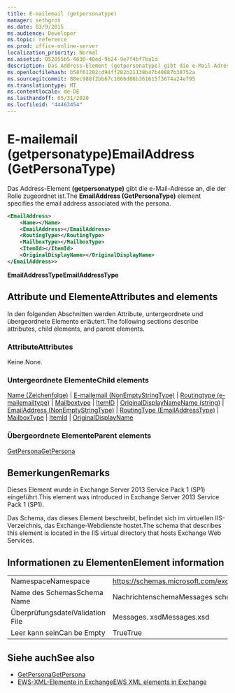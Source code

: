 ```yaml
---
title: E-mailemail (getpersonatype)
manager: sethgros
ms.date: 03/9/2015
ms.audience: Developer
ms.topic: reference
ms.prod: office-online-server
localization_priority: Normal
ms.assetid: 052055b5-4630-40ed-9b24-9e7f4bf7ba1d
description: Das Address-Element (getpersonatype) gibt die e-Mail-Adresse an, die der Rolle zugeordnet ist.
ms.openlocfilehash: b58f61202cd94ff282b21138b47b40887b38752a
ms.sourcegitcommit: 88ec988f2bb67c1866d06b361615f3674a24e795
ms.translationtype: MT
ms.contentlocale: de-DE
ms.lasthandoff: 05/31/2020
ms.locfileid: "44463454"
---
```

# <a name="emailaddress-getpersonatype"></a><span data-ttu-id="084fa-103">E-mailemail (getpersonatype)</span><span class="sxs-lookup"><span data-stu-id="084fa-103">EmailAddress (GetPersonaType)</span></span>

<span data-ttu-id="084fa-104">Das Address-Element **(getpersonatype)** gibt die e-Mail-Adresse an, die der Rolle zugeordnet ist.</span><span class="sxs-lookup"><span data-stu-id="084fa-104">The **EmailAddress (GetPersonaType)** element specifies the email address associated with the persona.</span></span> 
  
```XML
<EmailAddress>
    <Name></Name>
    <EmailAddress></EmailAddress>
    <RoutingType></RoutingType>
    <MailboxType></MailboxType>
    <ItemId></ItemId>
    <OriginalDisplayName></OriginalDisplayName>
</EmailAddress>>
```

 <span data-ttu-id="084fa-105">**EmailAddressType**</span><span class="sxs-lookup"><span data-stu-id="084fa-105">**EmailAddressType**</span></span>
## <a name="attributes-and-elements"></a><span data-ttu-id="084fa-106">Attribute und Elemente</span><span class="sxs-lookup"><span data-stu-id="084fa-106">Attributes and elements</span></span>

<span data-ttu-id="084fa-107">In den folgenden Abschnitten werden Attribute, untergeordnete und übergeordnete Elemente erläutert.</span><span class="sxs-lookup"><span data-stu-id="084fa-107">The following sections describe attributes, child elements, and parent elements.</span></span>
  
### <a name="attributes"></a><span data-ttu-id="084fa-108">Attribute</span><span class="sxs-lookup"><span data-stu-id="084fa-108">Attributes</span></span>

<span data-ttu-id="084fa-109">Keine.</span><span class="sxs-lookup"><span data-stu-id="084fa-109">None.</span></span>
  
### <a name="child-elements"></a><span data-ttu-id="084fa-110">Untergeordnete Elemente</span><span class="sxs-lookup"><span data-stu-id="084fa-110">Child elements</span></span>

<span data-ttu-id="084fa-111">[Name (Zeichenfolge)](name-string.md)  |  [E-mailemail (NonEmptyStringType)](emailaddress-nonemptystringtype.md)  |  [Routingtype (e-mailemailtype)](routingtype-emailaddresstype.md)  |  [Mailboxtype](mailboxtype.md)  |  [ItemID](itemid.md)  |  [OriginalDisplayName](originaldisplayname.md)</span><span class="sxs-lookup"><span data-stu-id="084fa-111">[Name (string)](name-string.md) | [EmailAddress (NonEmptyStringType)](emailaddress-nonemptystringtype.md) | [RoutingType (EmailAddressType)](routingtype-emailaddresstype.md) | [MailboxType](mailboxtype.md) | [ItemId](itemid.md) | [OriginalDisplayName](originaldisplayname.md)</span></span>
  
### <a name="parent-elements"></a><span data-ttu-id="084fa-112">Übergeordnete Elemente</span><span class="sxs-lookup"><span data-stu-id="084fa-112">Parent elements</span></span>

[<span data-ttu-id="084fa-113">GetPersona</span><span class="sxs-lookup"><span data-stu-id="084fa-113">GetPersona</span></span>](getpersona.md)
  
## <a name="remarks"></a><span data-ttu-id="084fa-114">Bemerkungen</span><span class="sxs-lookup"><span data-stu-id="084fa-114">Remarks</span></span>

<span data-ttu-id="084fa-115">Dieses Element wurde in Exchange Server 2013 Service Pack 1 (SP1) eingeführt.</span><span class="sxs-lookup"><span data-stu-id="084fa-115">This element was introduced in Exchange Server 2013 Service Pack 1 (SP1).</span></span>
  
<span data-ttu-id="084fa-116">Das Schema, das dieses Element beschreibt, befindet sich im virtuellen IIS-Verzeichnis, das Exchange-Webdienste hostet.</span><span class="sxs-lookup"><span data-stu-id="084fa-116">The schema that describes this element is located in the IIS virtual directory that hosts Exchange Web Services.</span></span>
  
## <a name="element-information"></a><span data-ttu-id="084fa-117">Informationen zu Elementen</span><span class="sxs-lookup"><span data-stu-id="084fa-117">Element information</span></span>

|||
|:-----|:-----|
|<span data-ttu-id="084fa-118">Namespace</span><span class="sxs-lookup"><span data-stu-id="084fa-118">Namespace</span></span>  <br/> |https://schemas.microsoft.com/exchange/services/2006/messages  <br/> |
|<span data-ttu-id="084fa-119">Name des Schemas</span><span class="sxs-lookup"><span data-stu-id="084fa-119">Schema Name</span></span>  <br/> |<span data-ttu-id="084fa-120">Nachrichtenschema</span><span class="sxs-lookup"><span data-stu-id="084fa-120">Messages schema</span></span>  <br/> |
|<span data-ttu-id="084fa-121">Überprüfungsdatei</span><span class="sxs-lookup"><span data-stu-id="084fa-121">Validation File</span></span>  <br/> |<span data-ttu-id="084fa-122">Messages. xsd</span><span class="sxs-lookup"><span data-stu-id="084fa-122">Messages.xsd</span></span>  <br/> |
|<span data-ttu-id="084fa-123">Leer kann sein</span><span class="sxs-lookup"><span data-stu-id="084fa-123">Can be Empty</span></span>  <br/> |<span data-ttu-id="084fa-124">True</span><span class="sxs-lookup"><span data-stu-id="084fa-124">True</span></span>  <br/> |
   
## <a name="see-also"></a><span data-ttu-id="084fa-125">Siehe auch</span><span class="sxs-lookup"><span data-stu-id="084fa-125">See also</span></span>

- [<span data-ttu-id="084fa-126">GetPersona</span><span class="sxs-lookup"><span data-stu-id="084fa-126">GetPersona</span></span>](getpersona.md)
- [<span data-ttu-id="084fa-127">EWS-XML-Elemente in Exchange</span><span class="sxs-lookup"><span data-stu-id="084fa-127">EWS XML elements in Exchange</span></span>](ews-xml-elements-in-exchange.md)

